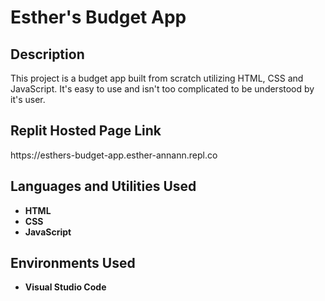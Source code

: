 <h1>Esther's Budget App</h1>

<h2>Description</h2>
This project is a budget app built from scratch utilizing HTML, CSS and JavaScript. It's easy to use and isn't too complicated to be understood by it's user.<br/>

<h2>Replit Hosted Page Link</h2>
https://esthers-budget-app.esther-annann.repl.co

<h2>Languages and Utilities Used</h2>

- <b>HTML</b> 
- <b>CSS</b>
- <b>JavaScript</b>

<h2>Environments Used </h2>

- <b>Visual Studio Code</b>
